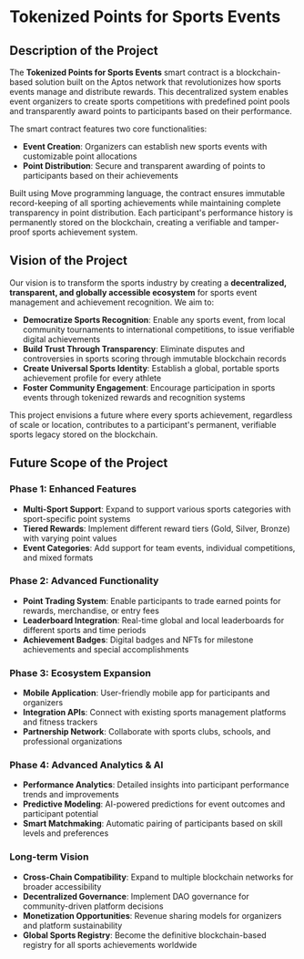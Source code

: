 # Tokenized Points for Sports Events

## Description of the Project

The **Tokenized Points for Sports Events** smart contract is a blockchain-based solution built on the Aptos network that revolutionizes how sports events manage and distribute rewards. This decentralized system enables event organizers to create sports competitions with predefined point pools and transparently award points to participants based on their performance.

The smart contract features two core functionalities:
- **Event Creation**: Organizers can establish new sports events with customizable point allocations
- **Point Distribution**: Secure and transparent awarding of points to participants based on their achievements

Built using Move programming language, the contract ensures immutable record-keeping of all sporting achievements while maintaining complete transparency in point distribution. Each participant's performance history is permanently stored on the blockchain, creating a verifiable and tamper-proof sports achievement system.

## Vision of the Project

Our vision is to transform the sports industry by creating a **decentralized, transparent, and globally accessible ecosystem** for sports event management and achievement recognition. We aim to:

- **Democratize Sports Recognition**: Enable any sports event, from local community tournaments to international competitions, to issue verifiable digital achievements
- **Build Trust Through Transparency**: Eliminate disputes and controversies in sports scoring through immutable blockchain records
- **Create Universal Sports Identity**: Establish a global, portable sports achievement profile for every athlete
- **Foster Community Engagement**: Encourage participation in sports events through tokenized rewards and recognition systems

This project envisions a future where every sports achievement, regardless of scale or location, contributes to a participant's permanent, verifiable sports legacy stored on the blockchain.

## Future Scope of the Project

### Phase 1: Enhanced Features
- **Multi-Sport Support**: Expand to support various sports categories with sport-specific point systems
- **Tiered Rewards**: Implement different reward tiers (Gold, Silver, Bronze) with varying point values
- **Event Categories**: Add support for team events, individual competitions, and mixed formats

### Phase 2: Advanced Functionality
- **Point Trading System**: Enable participants to trade earned points for rewards, merchandise, or entry fees
- **Leaderboard Integration**: Real-time global and local leaderboards for different sports and time periods
- **Achievement Badges**: Digital badges and NFTs for milestone achievements and special accomplishments

### Phase 3: Ecosystem Expansion
- **Mobile Application**: User-friendly mobile app for participants and organizers
- **Integration APIs**: Connect with existing sports management platforms and fitness trackers
- **Partnership Network**: Collaborate with sports clubs, schools, and professional organizations

### Phase 4: Advanced Analytics & AI
- **Performance Analytics**: Detailed insights into participant performance trends and improvements
- **Predictive Modeling**: AI-powered predictions for event outcomes and participant potential
- **Smart Matchmaking**: Automatic pairing of participants based on skill levels and preferences

### Long-term Vision
- **Cross-Chain Compatibility**: Expand to multiple blockchain networks for broader accessibility
- **Decentralized Governance**: Implement DAO governance for community-driven platform decisions
- **Monetization Opportunities**: Revenue sharing models for organizers and platform sustainability
- **Global Sports Registry**: Become the definitive blockchain-based registry for all sports achievements worldwide
